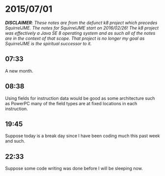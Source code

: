 # 2015/07/01

***DISCLAIMER***: _These notes are from the defunct k8 project which_
_precedes SquirrelJME. The notes for SquirrelJME start on 2016/02/26!_
_The k8 project was effectively a Java SE 8 operating system and as such_
_all of the notes are in the context of that scope. That project is no_
_longer my goal as SquirrelJME is the spiritual successor to it._

## 07:33

A new month.

## 08:38

Using fields for instruction data would be good as some architecture such as
PowerPC many of the field types are at fixed locations in each instruction.

## 19:45

Suppose today is a break day since I have been coding much this past week and
such.

## 22:33

Suppose some code writing was done before I will be sleeping now.

